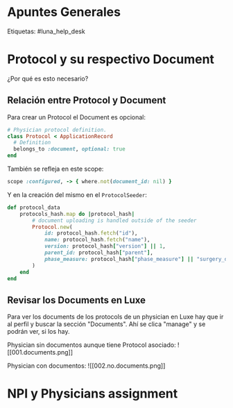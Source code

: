 # Apuntes Generales

Etiquetas: #luna_help_desk

# Protocol y su respectivo Document

¿Por qué es esto necesario?

## Relación entre Protocol y Document

Para crear un Protocol el Document es opcional:
```ruby
# Physician protocol definition.
class Protocol < ApplicationRecord
  # Definition
  belongs_to :document, optional: true
end
```

También se refleja en este scope:
```ruby
scope :configured, -> { where.not(document_id: nil) }
```

Y en la creación del mismo en el `ProtocolSeeder`:
```ruby
def protocol_data
	protocols_hash.map do |protocol_hash|
		# document uploading is handled outside of the seeder
		Protocol.new(
			id: protocol_hash.fetch("id"),
			name: protocol_hash.fetch("name"),
			version: protocol_hash["version"] || 1,
			parent_id: protocol_hash["parent"],
			phase_measure: protocol_hash["phase_measure"] || "surgery_date_offset_in_days"
		)
	end
end
```

## Revisar los Documents en Luxe

Para ver los documents de los protocols de un physician en Luxe hay que ir al perfil y buscar la sección "Documents". Ahí se clica "manage" y se podrán ver, si los hay.

Physician sin documentos aunque tiene Protocol asociado:
![[001.documents.png]]

Physician con documentos:
![[002.no.documents.png]]


# NPI y Physicians assignment

